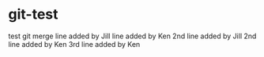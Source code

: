 # git-test
test git merge
line added by Jill
line added by Ken
2nd line added by Jill
2nd line added by Ken
3rd line added by Ken

